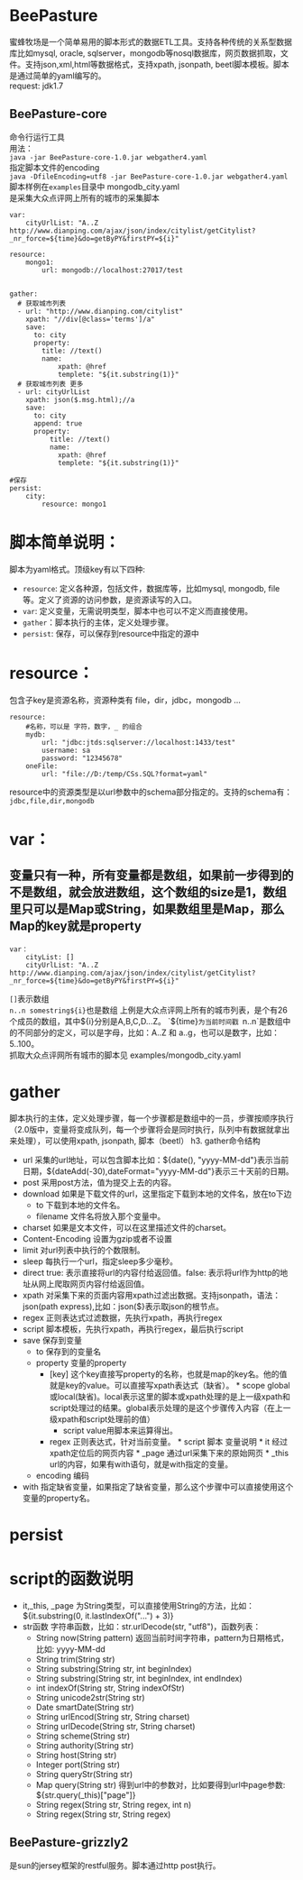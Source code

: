 BeePasture
==========
蜜蜂牧场是一个简单易用的脚本形式的数据ETL工具。支持各种传统的关系型数据库比如mysql, oracle, sqlserver，mongodb等nosql数据库，网页数据抓取，文件。支持json,xml,html等数据格式，支持xpath, jsonpath, beetl脚本模板。脚本是通过简单的yaml编写的。<br>
request: jdk1.7<br>

BeePasture-core
------
命令行运行工具<br>
用法： <br>
		`java -jar BeePasture-core-1.0.jar webgather4.yaml` <br>
指定脚本文件的encoding <br>
		`java -DfileEncoding=utf8 -jar BeePasture-core-1.0.jar webgather4.yaml` <br>
脚本样例在`examples`目录中
mongodb_city.yaml  
是采集大众点评网上所有的城市的采集脚本  
``` mongodb_city
var:
    cityUrlList: "A..Z http://www.dianping.com/ajax/json/index/citylist/getCitylist?_nr_force=${time}&do=getByPY&firstPY=${i}"
    
resource: 
    mongo1:
        url: mongodb://localhost:27017/test
        

gather:
  # 获取城市列表
  - url: "http://www.dianping.com/citylist"
    xpath: "//div[@class='terms']/a"
    save: 
      to: city
      property: 
        title: //text()
        name: 
            xpath: @href
            templete: "${it.substring(1)}"
  # 获取城市列表 更多
  - url: cityUrlList
    xpath: json($.msg.html);//a
    save:
      to: city
      append: true
      property:
          title: //text()
          name: 
            xpath: @href
            templete: "${it.substring(1)}"
            
#保存
persist:
    city: 
        resource: mongo1
```
# 脚本简单说明：
脚本为yaml格式。顶级key有以下四种:<br>
* `resource`:  定义各种源，包括文件，数据库等，比如mysql, mongodb, file 等。定义了资源的访问参数，是资源读写的入口。<br>
* `var`: 定义变量，无需说明类型，脚本中也可以不定义而直接使用。<br>
* `gather`：脚本执行的主体，定义处理步骤。<br>
* `persist`: 保存，可以保存到resource中指定的源中<br>


# resource：
包含子key是资源名称，资源种类有 file，dir，jdbc，mongodb ...
``` resource
resource:   
	#名称，可以是 字符，数字，_ 的组合
	mydb:   
		url: "jdbc:jtds:sqlserver://localhost:1433/test"  
		username: sa  
		password: "12345678"  
	oneFile:   
		url: "file://D:/temp/CSs.SQL?format=yaml"  
```
resource中的资源类型是以url参数中的schema部分指定的。支持的schema有：`jdbc,file,dir,mongodb`  

# var：
变量只有一种，所有变量都是数组，如果前一步得到的不是数组，就会放进数组，这个数组的size是1，数组里只可以是Map或String，如果数组里是Map，那么Map的key就是property
--------
``` var
var：
    cityList: []
    cityUrlList: "A..Z http://www.dianping.com/ajax/json/index/citylist/getCitylist?_nr_force=${time}&do=getByPY&firstPY=${i}"
```
`[]`表示数组  
`n..n somestring${i}`也是数组
上例是大众点评网上所有的城市列表，是个有26个成员的数组，其中${i}分别是A,B,C,D...Z。    
`${time}`为当前时间戳
`n..n`是数组中的不同部分的定义，可以是字母，比如：A..Z 和 a..g，也可以是数字，比如：5..100。  
抓取大众点评网所有城市的脚本见 examples/mongodb_city.yaml

# gather
脚本执行的主体，定义处理步骤，每一个步骤都是数组中的一员，步骤按顺序执行（2.0版中，变量将变成队列，每一个步骤将会是同时执行，队列中有数据就拿出来处理），可以使用xpath, jsonpath, 脚本（beetl）
h3. gather命令结构
* url 采集的url地址，可以包含脚本比如：${date(), "yyyy-MM-dd"}表示当前日期，${dateAdd(-30),dateFormat="yyyy-MM-dd"}表示三十天前的日期。 
* post 采用post方法，值为提交上去的内容。
* download 如果是下载文件的url，这里指定下载到本地的文件名，放在to下边 
	* to 下载到本地的文件名。 
	* filename 文件名将放入那个变量中。 
* charset 如果是文本文件，可以在这里描述文件的charset。 
* Content-Encoding 设置为gzip或者不设置
* limit 对url列表中执行的个数限制。 
* sleep 每执行一个url，指定sleep多少毫秒。 
* direct true: 表示直接将url的内容付给返回值。false: 表示将url作为http的地址从网上爬取网页内容付给返回值。
* xpath 对采集下来的页面内容用xpath过滤出数据。支持jsonpath，语法：json(path express),比如：json($}表示取json的根节点。
* regex 正则表达式过滤数据，先执行xpath，再执行regex
* script 脚本模板，先执行xpath，再执行regex，最后执行script
* save 保存到变量 
	* to 保存到的变量名 
	* property 变量的property 
		* [key] 这个key直接写property的名称，也就是map的key名。他的值就是key的value。可以直接写xpath表达式（缺省）。 
                        * scope global或local(缺省)。local表示这里的脚本或xpath处理的是上一级xpath和script处理过的结果。global表示处理的是这个步骤传入内容（在上一级xpath和script处理前的值）
			* script value用脚本来运算得出。 
		* regex 正则表达式，针对当前变量。
                * script 脚本 变量说明
                        * it 经过xpath定位后的网页内容
                        * _page 通过url采集下来的原始网页
                        * _this url的内容，如果有with语句，就是with指定的变量。
	* encoding 编码 
* with 指定缺省变量，如果指定了缺省变量，那么这个步骤中可以直接使用这个变量的property名。 

# persist

# script的函数说明
* it,_this, _page 为String类型，可以直接使用String的方法，比如：${it.substring(0, it.lastIndexOf("...") + 3)}
* str函数 字符串函数，比如：str.urlDecode(str, "utf8")，函数列表：
	* String now(String pattern) 返回当前时间字符串，pattern为日期格式，比如: yyyy-MM-dd
	* String trim(String str)
	* String substring(String str, int beginIndex)
	* String substring(String str, int beginIndex, int endIndex)
	* int indexOf(String str, String indexOfStr)
	* String unicode2str(String str)
	* Date smartDate(String str)
	* String urlEncod(String str, String charset)
	* String urlDecode(String str, String charset)
	* String scheme(String str)
	* String authority(String str)
	* String host(String str)
	* Integer port(String str)
	* String queryStr(String str)
	* Map query(String str)  得到url中的参数对，比如要得到url中page参数: ${str.query(_this)["page"]}
	* String regex(String str, String regex, int n)
	* String regex(String str, String regex)

BeePasture-grizzly2
------
是sun的jersey框架的restful服务。脚本通过http post执行。

